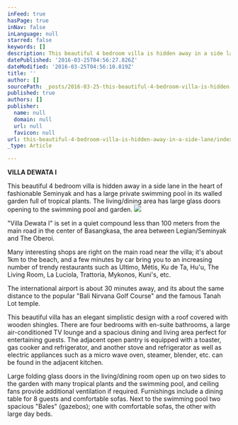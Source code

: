 ```yaml
---
inFeed: true
hasPage: true
inNav: false
inLanguage: null
starred: false
keywords: []
description: This beautiful 4 bedroom villa is hidden away in a side lane in the heart of fashionable Seminyak and has a large private swimming pool in its walled garden full of tropical plants. The living/dining area has large glass doors opening to the swimming pool and garden.
datePublished: '2016-03-25T04:56:27.826Z'
dateModified: '2016-03-25T04:56:10.819Z'
title: ''
author: []
sourcePath: _posts/2016-03-25-this-beautiful-4-bedroom-villa-is-hidden-away-in-a-side-lane.md
published: true
authors: []
publisher:
  name: null
  domain: null
  url: null
  favicon: null
url: this-beautiful-4-bedroom-villa-is-hidden-away-in-a-side-lane/index.html
_type: Article

---
```

**VILLA DEWATA I**

This beautiful 4 bedroom villa is hidden away in a side lane in the heart of fashionable Seminyak and has a large private swimming pool in its walled garden full of tropical plants. The living/dining area has large glass doors opening to the swimming pool and garden.
![](https://the-grid-user-content.s3-us-west-2.amazonaws.com/a1eb098a-30bb-48fb-a549-29ac452b9c47.jpg)

"Villa Dewata I" is set in a quiet compound less than 100 meters from the main road in the center of Basangkasa, the area between Legian/Seminyak and The Oberoi.

Many interesting shops are right on the main road near the villa; it's about 1km to the beach, and a few minutes by car bring you to an increasing number of trendy restaurants such as Ultimo, Métis, Ku de Ta, Hu'u, The Living Room, La Luciola, Trattoria, Mykonos, Kuni's, etc.

The international airport is about 30 minutes away, and its about the same distance to the popular "Bali Nirvana Golf Course" and the famous Tanah Lot temple.

This beautiful villa has an elegant simplistic design with a roof covered with wooden shingles. There are four bedrooms with en-suite bathrooms, a large air-conditioned TV lounge and a spacious dining and living area perfect for entertaining guests. The adjacent open pantry is equipped with a toaster, gas cooker and refrigerator, and another stove and refrigerator as well as electric appliances such as a micro wave oven, steamer, blender, etc. can be found in the adjacent kitchen.

Large folding glass doors in the living/dining room open up on two sides to the garden with many tropical plants and the swimming pool, and ceiling fans provide additional ventilation if required. Furnishings include a dining table for 8 guests and comfortable sofas. Next to the swimming pool two spacious "Bales" (gazebos); one with comfortable sofas, the other with large day beds.